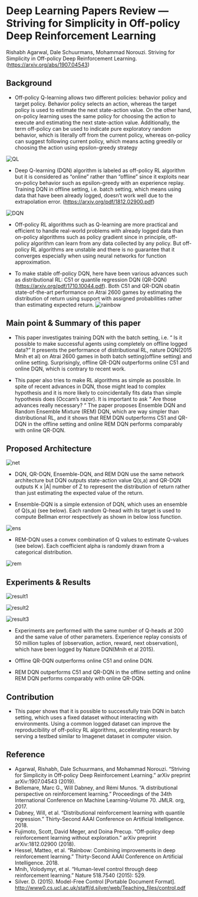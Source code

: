 # Deep Learning Papers Review — Striving for Simplicity in Off-policy Deep Reinforcement Learning

Rishabh Agarwal, Dale Schuurmans, Mohammad Norouzi. Striving for Simplicity in Off-policy Deep Reinforcement Learning. (https://arxiv.org/abs/1907.04543)

## Background
- Off-policy Q-learning allows two different policies: behavior policy and target policy. Behavior policy selects an action, whereas the target policy is used to estimate the next state-action value. On the other hand, on-policy learning uses the same policy for choosing the action to execute and estimating the next state-action value. Additionally, the term off-policy can be used to indicate pure exploratory random behavior, which is literally off from the current policy, whereas on-policy can suggest following current policy, which means acting greedily or choosing the action using epsilon-greedy strategy

![QL](capture/ql.png)

- Deep Q-learning (DQN) algorithm is labeled as off-policy RL algorithm but it is considered as “online” rather than “offline” since it exploits near on-policy behavior such as epsilon-greedy with an experience replay. Training DQN in offline setting, i.e. batch setting, which means using data that have been already logged, doesn’t work well due to the extrapolation error. (https://arxiv.org/pdf/1812.02900.pdf)

![DQN](capture/dqn.png)

- Off-policy RL algorithms such as Q-learning are more practical and efficient to handle real-world problems with already logged data than on-policy algorithms such as policy gradient since in principle, off-policy algorithm can learn from any data collected by any policy. But off-policy RL algorithms are unstable and there is no guarantee that it converges especially when using neural networks for function approximation.

- To make stable off-policy DQN, here have been various advances such as distributional RL: C51 or quantile regression DQN (QR-DQN)(https://arxiv.org/pdf/1710.10044.pdf). Both C51 and QR-DQN obatin state-of-the-art performance on Atrai 2600 games by estimating the distribution of return using support with assigned probabilities rather than estimating expected return.
![rainbow](capture/dqn.png)

## Main point & Summary of this paper

- This paper investigates training DQN with the batch setting, i.e. “ Is it possible to make successful agents using completely on offline logged data?” It presents the performance of distributional RL, nature DQN(2015 Mnih et al) on Atrai 2600 games in both batch setting(offline setting) and online setting. Surprisingly, offline QR-DQN outperforms online C51 and online DQN, which is contrary to recent work.

- This paper also tries to make RL algorithms as simple as possible. In spite of recent advances in DQN, those might lead to complex hypothesis and it is more likely to coincidentally fits data than simple hypothesis does (Occam’s razor). It is important to ask “ Are those advances really necessary? “ The paper proposes Ensemble DQN and Random Ensemble Mixture (REM) DQN, which are way simpler than distributional RL, and it shows that REM DQN outperforms C51 and QR-DQN in the offline setting and online REM DQN performs comparably with online QR-DQN.

## Proposed Architecture

![net](capture/net.png)

- DQN, QR-DQN, Ensemble-DQN, and REM DQN use the same network architecture but DQN outputs state-action value Q(s,a) and QR-DQN outputs K x |A| number of Z to represent the distribution of return rather than just estimating the expected value of the return.

- Ensemble-DQN is a simple extension of DQN, which uses an ensemble of Q(s,a) (see below). Each random Q-head with its target is used to compute Bellman error respectively as shown in below loss function.

![ens](capture/ens.png)

- REM-DQN uses a convex combination of Q values to estimate Q-values (see below). Each coefficient alpha is randomly drawn from a categorical distribution.

![rem](capture/rem.png)

## Experiments & Results

![result1](capture/result1.png)

![result2](capture/result2.png)

![result3](capture/result3.png)

- Experiments are performed with the same number of Q-heads at 200 and the same value of other parameters. Experience replay consists of 50 million tuples of (observation, action, reward, next observation), which have been logged by Nature DQN(Mnih et al 2015).

- Offline QR-DQN outperforms online C51 and online DQN.

- REM DQN outperforms C51 and QR-DQN in the offline setting and online REM DQN performs comparably with online QR-DQN.

## Contribution

- This paper shows that it is possible to successfully train DQN in batch setting, which uses a fixed dataset without interacting with environments. Using a common logged dataset can improve the reproducibility of off-policy RL algorithms, accelerating research by serving a testbed similar to Imagenet dataset in computer vision.

## Reference

- Agarwal, Rishabh, Dale Schuurmans, and Mohammad Norouzi. “Striving for Simplicity in Off-policy Deep Reinforcement Learning.” arXiv preprint arXiv:1907.04543 (2019).
- Bellemare, Marc G., Will Dabney, and Rémi Munos. “A distributional perspective on reinforcement learning.” Proceedings of the 34th International Conference on Machine Learning-Volume 70. JMLR. org, 2017.
- Dabney, Will, et al. “Distributional reinforcement learning with quantile regression.” Thirty-Second AAAI Conference on Artificial Intelligence. 2018.
- Fujimoto, Scott, David Meger, and Doina Precup. “Off-policy deep reinforcement learning without exploration.” arXiv preprint arXiv:1812.02900 (2018).
- Hessel, Matteo, et al. “Rainbow: Combining improvements in deep reinforcement learning.” Thirty-Second AAAI Conference on Artificial Intelligence. 2018.
- Mnih, Volodymyr, et al. “Human-level control through deep reinforcement learning.” Nature 518.7540 (2015): 529.
- Silver. D. (2015). Model-Free Control [Portable Document Format]. http://www0.cs.ucl.ac.uk/staff/d.silver/web/Teaching_files/control.pdf
